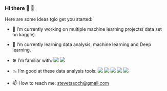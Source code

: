 ### Hi there 👋 :haircut:

Here are some ideas tgio get you started:

- 🔭 I’m currently working on multiple machine learning projects( data set on kaggle).
- 🌱 I’m currently learning data analysis, machine learning and Deep learning.
- ⚙ I’m familiar with:
![](https://img.shields.io/badge/python-3.8-blue) ![](https://img.shields.io/badge/SQL-MySQL-blue)
- 📉 I’m good at these data analysis tools:
![](https://img.shields.io/badge/NumPy-1.2-green) ![](https://img.shields.io/badge/pandas-1.2.4-green)
![](https://img.shields.io/badge/sklean-0.19-green) ![](https://img.shields.io/badge/matplotlib-3.4-brightgreen) 
![](https://img.shields.io/badge/optuna-2.7-brightgreen)

- 📫 How to reach me: stevetsaoch@gmail.com

